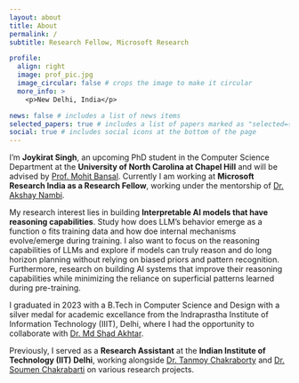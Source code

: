 ```yaml
---
layout: about
title: About
permalink: /
subtitle: Research Fellow, Microsoft Research

profile:
  align: right
  image: prof_pic.jpg
  image_circular: false # crops the image to make it circular
  more_info: >
    <p>New Delhi, India</p>

news: false # includes a list of news items
selected_papers: true # includes a list of papers marked as "selected={true}"
social: true # includes social icons at the bottom of the page
---
```


I’m **Joykirat Singh**, an upcoming PhD student in the Computer Science Department at the **University of North Carolina at Chapel Hill** and will be advised by [Prof. Mohit Bansal](https://www.cs.unc.edu/~mbansal/). Currently I am working at **Microsoft Research India as a Research Fellow**, working under the mentorship of [Dr. Akshay Nambi](https://scholar.google.com/citations?user=QolzyE4AAAAJ&hl=en). 

My research interest lies in building **Interpretable AI models that have reasoning capabilities**. Study how does LLM’s behavior emerge as a function o fits training data and how doe internal mechanisms evolve/emerge during training. I also want to focus on the reasoning capabilities of LLMs and explore if models can truly reason and do long horizon planning without relying on biased priors and pattern recognition. Furthermore, research on building AI systems that improve their reasoning capabilities while minimizing the reliance on superficial patterns learned during pre-training. 

I graduated in 2023 with a B.Tech in Computer Science and Design with a silver medal for academic excellance from the Indraprastha Institute of Information Technology (IIIT), Delhi, where I had the opportunity to collaborate with [Dr. Md Shad Akhtar](https://scholar.google.co.in/citations?user=KUcO6LAAAAAJ&hl=en).

Previously, I served as a **Research Assistant** at the **Indian Institute of Technology (IIT) Delhi**, working alongside [Dr. Tanmoy Chakraborty](https://scholar.google.co.in/citations?user=C5S9JnIAAAAJ&hl=en) and [Dr. Soumen Chakrabarti](https://scholar.google.com/citations?user=LfF2zfQAAAAJ&hl=en) on various research projects.


<!-- I’m **Joykirat Singh**, currently a **Research Fellow at Microsoft Research India**, working under the mentorship of [Dr. Akshay Nambi](https://scholar.google.com/citations?user=QolzyE4AAAAJ&hl=en).

I graduated in 2023 with a B.Tech in Computer Science and Design with a silver medal for academic excellance from the Indraprastha Institute of Information Technology (IIIT), Delhi, where I had the opportunity to collaborate with [Dr. Md Shad Akhtar](https://scholar.google.co.in/citations?user=KUcO6LAAAAAJ&hl=en).

Previously, I served as a **Research Assistant** at the **Indian Institute of Technology (IIT) Delhi**, working alongside [Dr. Tanmoy Chakraborty](https://scholar.google.co.in/citations?user=C5S9JnIAAAAJ&hl=en) and [Dr. Soumen Chakrabarti](https://scholar.google.com/citations?user=LfF2zfQAAAAJ&hl=en) on various research projects.

I have also worked as a Software Developer at Expedia, where I developed and maintained backend payment services. Additionally, during the summer of 2021, I was a student developer with **Google Summer of Code**.

My research primarily focuses on **reverse engineering Large Language Models (LLMs)** through mechanistic interpretability, **enhancing their reasoning capabilities** and **exploring their self-evaluating and self-correcting abilities** to enable learning through feedback. I’m passionate about understanding the internal workings of LLMs and developing methods to improve their accuracy and efficiency, particularly in complex reasoning tasks. -->

<!-- I'm **Joykirat Singh**, currently a Research Fellow at Microsoft Research India, working under the guidance of [Dr. Akshay Nambi](https://scholar.google.com/citations?user=QolzyE4AAAAJ&hl=en). I graduated in 2023 with a Bachelor's degree from the Indraprastha Institute of Information Technology, Delhi, where I collaborated with [Dr. Md Shad Akhtar](https://scholar.google.co.in/citations?user=KUcO6LAAAAAJ&hl=en). 

More recently, I served as a Research Assistant at the Indian Institute of Technology, Delhi, working with [Dr. Tanmoy Chakraborty](https://scholar.google.co.in/citations?user=C5S9JnIAAAAJ&hl=en) on various projects.

My research focuses on **reverse engineering Large Language Models (LLMs) through mechanistic interpretability** and **enhancing their reasoning capabilities**. I'm passionate about understanding the internal workings of LLMs and developing methods to improve their accuracy and efficiency, particularly in complex reasoning tasks.

I also had the chance to work as a Software Developer at Expedia, where I developed and maintained the backend of payment service. In the summer of 2021, I was a student developer with **Google Summer of Code**. -->

<!-- Write your biography here. Tell the world about yourself. Link to your favorite [subreddit](http://reddit.com). You can put a picture in, too. The code is already in, just name your picture `prof_pic.jpg` and put it in the `img/` folder.

Put your address / P.O. box / other info right below your picture. You can also disable any of these elements by editing `profile` property of the YAML header of your `_pages/about.md`. Edit `_bibliography/papers.bib` and Jekyll will render your [publications page](/al-folio/publications/) automatically.

Link to your social media connections, too. This theme is set up to use [Font Awesome icons](https://fontawesome.com/) and [Academicons](https://jpswalsh.github.io/academicons/), like the ones below. Add your Facebook, Twitter, LinkedIn, Google Scholar, or just disable all of them. -->
